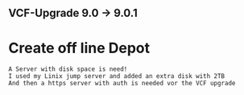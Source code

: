 ## VCF-Upgrade 9.0 -> 9.0.1

# Create off line Depot

```
A Server with disk space is need!
I used my Linix jump server and added an extra disk with 2TB
And then a https server with auth is needed vor the VCF upgrade
```

